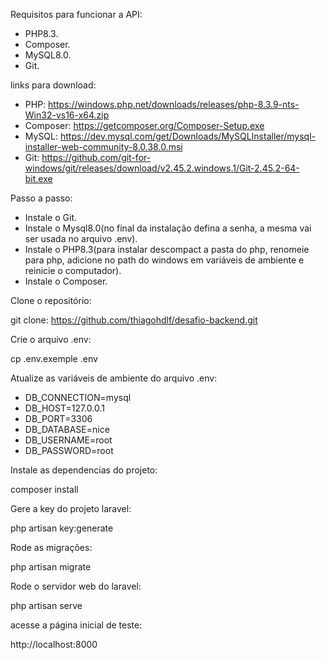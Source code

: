 Requisitos para funcionar a API:
- PHP8.3.
- Composer.
- MySQL8.0.
- Git.

links para download:

- PHP: https://windows.php.net/downloads/releases/php-8.3.9-nts-Win32-vs16-x64.zip
- Composer: https://getcomposer.org/Composer-Setup.exe
- MySQL: https://dev.mysql.com/get/Downloads/MySQLInstaller/mysql-installer-web-community-8.0.38.0.msi
- Git: https://github.com/git-for-windows/git/releases/download/v2.45.2.windows.1/Git-2.45.2-64-bit.exe

Passo a passo:

- Instale o Git.
- Instale o Mysql8.0(no final da instalação defina a senha, a mesma vai ser usada no arquivo .env).
- Instale o PHP8.3(para instalar descompact a pasta do php, renomeie para php, adicione no path do windows em variáveis de ambiente e reinicie o computador).
- Instale o Composer.

Clone o repositório:

git clone: https://github.com/thiagohdlf/desafio-backend.git

Crie o arquivo .env:

cp .env.exemple .env

Atualize as variáveis de ambiente do arquivo .env:

- DB_CONNECTION=mysql
- DB_HOST=127.0.0.1
- DB_PORT=3306
- DB_DATABASE=nice
- DB_USERNAME=root
- DB_PASSWORD=root

Instale as dependencias do projeto:

composer install

Gere a key do projeto laravel:

php artisan key:generate

Rode as migrações:

php artisan migrate

Rode o servidor web do laravel:

php artisan serve

acesse a página inicial de teste:

http://localhost:8000
